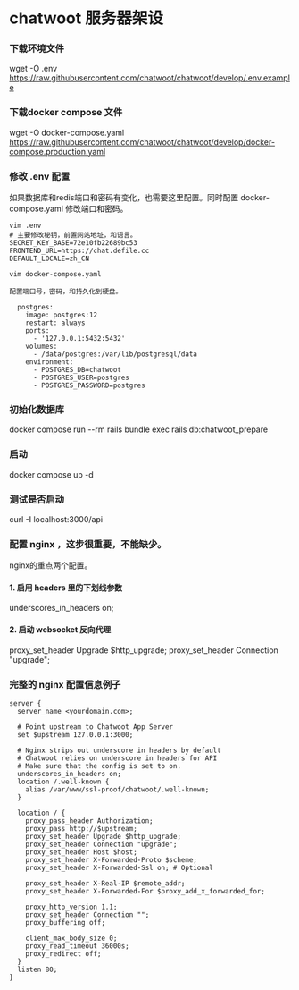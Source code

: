 # chatwoot 服务器架设

### 下载环境文件
wget -O .env https://raw.githubusercontent.com/chatwoot/chatwoot/develop/.env.example
### 下载docker compose 文件
wget -O docker-compose.yaml https://raw.githubusercontent.com/chatwoot/chatwoot/develop/docker-compose.production.yaml

### 修改 .env 配置

如果数据库和redis端口和密码有变化，也需要这里配置。同时配置 docker-compose.yaml 修改端口和密码。

```shell
vim .env
# 主要修改秘钥，前置网站地址，和语言。
SECRET_KEY_BASE=72e10fb22689bc53
FRONTEND_URL=https://chat.defile.cc
DEFAULT_LOCALE=zh_CN

vim docker-compose.yaml

配置端口号，密码，和持久化到硬盘。

  postgres:
    image: postgres:12
    restart: always
    ports:
      - '127.0.0.1:5432:5432'
    volumes:
      - /data/postgres:/var/lib/postgresql/data
    environment:
      - POSTGRES_DB=chatwoot
      - POSTGRES_USER=postgres
      - POSTGRES_PASSWORD=postgres
```

### 初始化数据库

docker compose run --rm rails bundle exec rails db:chatwoot_prepare

### 启动

docker compose up -d

### 测试是否启动

curl -I localhost:3000/api


### 配置 nginx ，这步很重要，不能缺少。
nginx的重点两个配置。

#### 1. 启用 headers 里的下划线参数
underscores_in_headers on;

#### 2. 启动 websocket 反向代理

proxy_set_header Upgrade $http_upgrade;
proxy_set_header Connection "upgrade";


### 完整的 nginx 配置信息例子
```
server {
  server_name <yourdomain.com>;

  # Point upstream to Chatwoot App Server
  set $upstream 127.0.0.1:3000;

  # Nginx strips out underscore in headers by default
  # Chatwoot relies on underscore in headers for API
  # Make sure that the config is set to on.
  underscores_in_headers on;
  location /.well-known {
    alias /var/www/ssl-proof/chatwoot/.well-known;
  }

  location / {
    proxy_pass_header Authorization;
    proxy_pass http://$upstream;
    proxy_set_header Upgrade $http_upgrade;
    proxy_set_header Connection "upgrade";
    proxy_set_header Host $host;
    proxy_set_header X-Forwarded-Proto $scheme;
    proxy_set_header X-Forwarded-Ssl on; # Optional

    proxy_set_header X-Real-IP $remote_addr;
    proxy_set_header X-Forwarded-For $proxy_add_x_forwarded_for;

    proxy_http_version 1.1;
    proxy_set_header Connection "";
    proxy_buffering off;

    client_max_body_size 0;
    proxy_read_timeout 36000s;
    proxy_redirect off;
  }
  listen 80;
}
```
